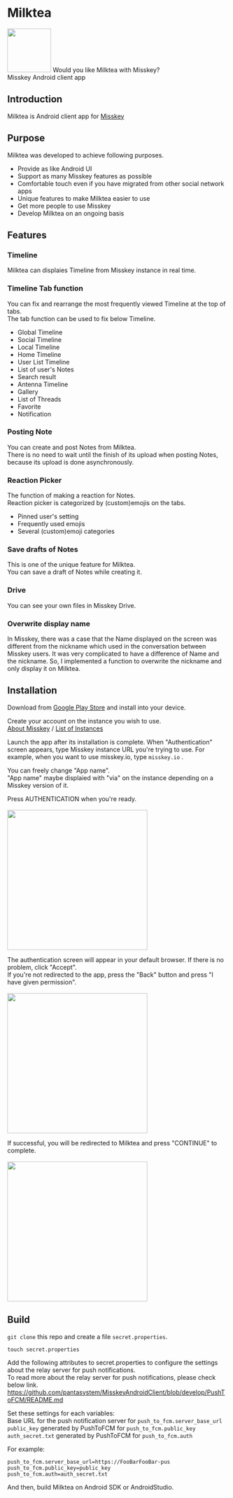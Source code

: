 # Milktea

<img src="https://github.com/Kinoshita0623/MisskeyAndroidClient/blob/master/app/src/main/ic_launcher-web.png?raw=true" width="100px">
Would you like Milktea with Misskey?<br>
Misskey Android client app<br>

## Introduction
Milktea is Android client app for [Misskey](https://github.com/misskey-dev/misskey)<br>

## Purpose
Milktea was developed to achieve following purposes.
- Provide as like Android UI
- Support as many Misskey features as possible
- Comfortable touch even if you have migrated from other social network apps 
- Unique features to make Milktea easier to use
- Get more people to use Misskey
- Develop Milktea on an ongoing basis

## Features
### Timeline
Milktea can displaies Timeline from Misskey instance in real time.<br>

### Timeline Tab function
You can fix and rearrange the most frequently viewed Timeline at the top of tabs.<br>
The tab function can be used to fix below Timeline.
- Global Timeline
- Social Timeline
- Local Timeline
- Home Timeline
- User List Timeline
- List of user's Notes
- Search result
- Antenna Timeline
- Gallery
- List of Threads
- Favorite
- Notification
### Posting Note
You can create and post Notes from Milktea.<br>
There is no need to wait until the finish of its upload when posting Notes, because its upload is done asynchronously.<br>

### Reaction Picker
The function of making a reaction for Notes.<br>
Reaction picker is categorized by (custom)emojis on the tabs.<br>
- Pinned user's setting
- Frequently used emojis
- Several (custom)emoji categories

### Save drafts of Notes
This is one of the unique feature for Milktea.<br>
You can save a draft of Notes while creating it.
### Drive
You can see your own files in Misskey Drive.

### Overwrite display name
In Misskey, there was a case that the Name displayed on the screen was different from the nickname which used in the conversation between Misskey users. It was very complicated to have a difference of Name and the nickname. So, I implemented a function to overwrite the nickname and only display it on Milktea.<br>


## Installation
Download from [Google Play Store](https://play.google.com/store/apps/details?id=jp.panta.misskeyandroidclient) and install into your device.

Create your account on the instance you wish to use.<br>
[About Misskey](https://misskey-hub.net/en/docs/misskey.html) /
[List of Instances](https://misskey-hub.net/en/instances.html)

Launch the app after its installation is complete.
When "Authentication" screen appears, type Misskey instance URL you're trying to use.
For example, when you want to use misskey.io, type `misskey.io` .

You can freely change "App name".<br>
"App name" maybe displaied with "via" on the instance depending on a Misskey version of it.<br>

Press AUTHENTICATION when you're ready.<br><br>
<img src="https://user-images.githubusercontent.com/38454985/81928170-d03c8080-961f-11ea-8acc-b1d752d72de7.png" width="320px">

The authentication screen will appear in your default browser. If there is no problem, click "Accept".<br>
If you're not redirected to the app, press the "Back" button and press "I have given permission".<br><br>
<img src="https://user-images.githubusercontent.com/38454985/81928454-3cb77f80-9620-11ea-839b-ea28962a0a92.png" width="320px">

If successful, you will be redirected to Milktea and press "CONTINUE" to complete.<br><br>
<img src="https://user-images.githubusercontent.com/38454985/81928572-6c668780-9620-11ea-800a-bbb03721ce8e.png" width="320px">

## Build

`git clone` this repo and create a file `secret.properties`.<br>
```
touch secret.properties
```
Add the following attributes to secret.properties to configure the settings about the relay server for push notifications.<br>
To read more about the relay server for push notifications, please check below link.<br>
https://github.com/pantasystem/MisskeyAndroidClient/blob/develop/PushToFCM/README.md<br>

Set these settings for each variables:<br>
Base URL for the push notification server for `push_to_fcm.server_base_url`<br>
`public_key` generated by PushToFCM for `push_to_fcm.public_key`<br>
`auth_secret.txt` generated by PushToFCM for `push_to_fcm.auth`

For example:<br>
```
push_to_fcm.server_base_url=https://FooBarFooBar-pus
push_to_fcm.public_key=public_key
push_to_fcm.auth=auth_secret.txt
```
And then, build Milktea on Android SDK or AndroidStudio.
